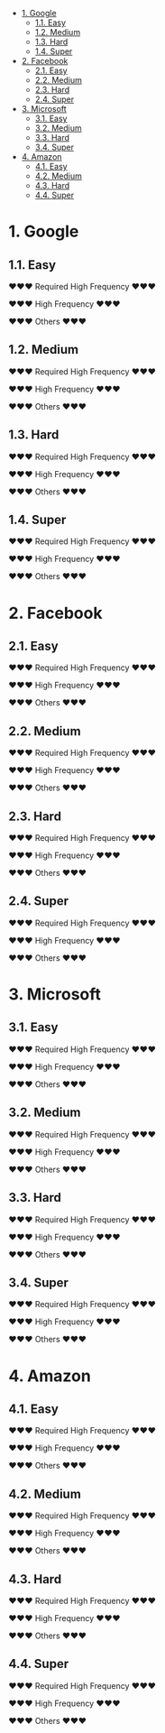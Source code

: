 
<!-- TOC -->

- [1. Google](#1-google)
    - [1.1. Easy](#11-easy)
    - [1.2. Medium](#12-medium)
    - [1.3. Hard](#13-hard)
    - [1.4. Super](#14-super)
- [2. Facebook](#2-facebook)
    - [2.1. Easy](#21-easy)
    - [2.2. Medium](#22-medium)
    - [2.3. Hard](#23-hard)
    - [2.4. Super](#24-super)
- [3. Microsoft](#3-microsoft)
    - [3.1. Easy](#31-easy)
    - [3.2. Medium](#32-medium)
    - [3.3. Hard](#33-hard)
    - [3.4. Super](#34-super)
- [4. Amazon](#4-amazon)
    - [4.1. Easy](#41-easy)
    - [4.2. Medium](#42-medium)
    - [4.3. Hard](#43-hard)
    - [4.4. Super](#44-super)

<!-- /TOC -->

# 1. Google

## 1.1. Easy
❤❤❤ Required High Frequency ❤❤❤

❤❤❤ High Frequency ❤❤❤ 

❤❤❤ Others ❤❤❤

## 1.2. Medium
❤❤❤ Required High Frequency ❤❤❤

❤❤❤ High Frequency ❤❤❤ 

❤❤❤ Others ❤❤❤

## 1.3. Hard
❤❤❤ Required High Frequency ❤❤❤

❤❤❤ High Frequency ❤❤❤ 

❤❤❤ Others ❤❤❤

## 1.4. Super
❤❤❤ Required High Frequency ❤❤❤

❤❤❤ High Frequency ❤❤❤ 

❤❤❤ Others ❤❤❤


# 2. Facebook

## 2.1. Easy
❤❤❤ Required High Frequency ❤❤❤

❤❤❤ High Frequency ❤❤❤ 

❤❤❤ Others ❤❤❤

## 2.2. Medium
❤❤❤ Required High Frequency ❤❤❤

❤❤❤ High Frequency ❤❤❤ 

❤❤❤ Others ❤❤❤

## 2.3. Hard
❤❤❤ Required High Frequency ❤❤❤

❤❤❤ High Frequency ❤❤❤ 

❤❤❤ Others ❤❤❤

## 2.4. Super
❤❤❤ Required High Frequency ❤❤❤

❤❤❤ High Frequency ❤❤❤ 

❤❤❤ Others ❤❤❤


# 3. Microsoft

## 3.1. Easy
❤❤❤ Required High Frequency ❤❤❤

❤❤❤ High Frequency ❤❤❤ 

❤❤❤ Others ❤❤❤

## 3.2. Medium
❤❤❤ Required High Frequency ❤❤❤

❤❤❤ High Frequency ❤❤❤ 

❤❤❤ Others ❤❤❤

## 3.3. Hard
❤❤❤ Required High Frequency ❤❤❤

❤❤❤ High Frequency ❤❤❤ 

❤❤❤ Others ❤❤❤

## 3.4. Super
❤❤❤ Required High Frequency ❤❤❤

❤❤❤ High Frequency ❤❤❤ 

❤❤❤ Others ❤❤❤


# 4. Amazon

## 4.1. Easy
❤❤❤ Required High Frequency ❤❤❤

❤❤❤ High Frequency ❤❤❤ 

❤❤❤ Others ❤❤❤

## 4.2. Medium
❤❤❤ Required High Frequency ❤❤❤

❤❤❤ High Frequency ❤❤❤ 

❤❤❤ Others ❤❤❤

## 4.3. Hard
❤❤❤ Required High Frequency ❤❤❤

❤❤❤ High Frequency ❤❤❤ 

❤❤❤ Others ❤❤❤

## 4.4. Super
❤❤❤ Required High Frequency ❤❤❤

❤❤❤ High Frequency ❤❤❤ 

❤❤❤ Others ❤❤❤
